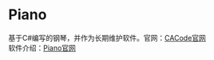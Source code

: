 # Piano
基于C#编写的钢琴，并作为长期维护软件。官网：[CACode官网](http://www.adminznh.ren "CACode官网")  
软件介绍：[Piano官网](http://www.adminznh.ren/Piano/Piano.html "Piano.html")  
